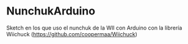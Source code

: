 # NunchukArduino
Sketch en los que uso el nunchuk de la WII con Arduino con la librería Wiichuck (https://github.com/coopermaa/Wiichuck)

